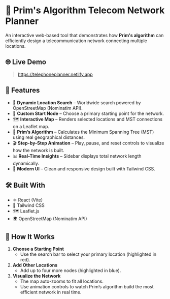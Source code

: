 # 📡 Prim's Algorithm Telecom Network Planner  

An interactive web-based tool that demonstrates how **Prim's algorithm** can efficiently design a telecommunication network connecting multiple locations.  

## 🌐 Live Demo  
> https://telephoneplanner.netlify.app

## 🚀 Features  
- 🔎 **Dynamic Location Search** – Worldwide search powered by OpenStreetMap (Nominatim API).  
- 🎯 **Custom Start Node** – Choose a primary starting point for the network.  
- 🗺️ **Interactive Map** – Renders selected locations and MST connections on a Leaflet map.  
- 🧮 **Prim’s Algorithm** – Calculates the Minimum Spanning Tree (MST) using real geographical distances.  
- 🎬 **Step-by-Step Animation** – Play, pause, and reset controls to visualize how the network is built.  
- 📊 **Real-Time Insights** – Sidebar displays total network length dynamically.  
- 🎨 **Modern UI** – Clean and responsive design built with Tailwind CSS.  

## 🛠️ Built With  
- ⚛️ React (Vite)  
- 🎨 Tailwind CSS  
- 🗺️ Leaflet.js  
- 🌍 OpenStreetMap (Nominatim API)  

## 📖 How It Works  
1. **Choose a Starting Point**  
   - Use the search bar to select your primary location (highlighted in red).  
2. **Add Other Locations**  
   - Add up to four more nodes (highlighted in blue).  
3. **Visualize the Network**  
   - The map auto-zooms to fit all locations.  
   - Use animation controls to watch Prim’s algorithm build the most efficient network in real time.  
